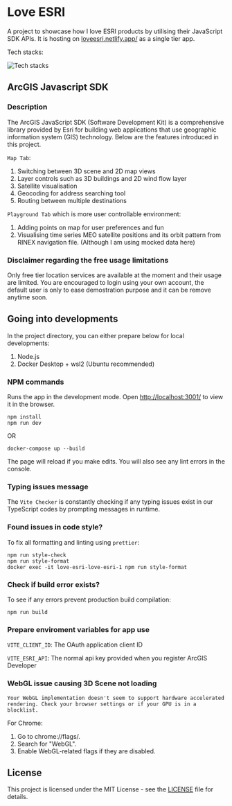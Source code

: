 # Love ESRI

A project to showcase how I love ESRI products by utilising their JavaScript SDK APIs. It is hosting on [loveesri.netlify.app/](https://loveesri.netlify.app/) as a single tier app.

Tech stacks:

![Tech stacks](https://skillicons.dev/icons?i=vite,ts,react,tailwindcss,css,html,docker,ubuntu,bash,npm,netlify)

## ArcGIS Javascript SDK

### Description

The ArcGIS JavaScript SDK (Software Development Kit) is a comprehensive library provided by Esri for building web applications that use geographic information system (GIS) technology. Below are the features introduced in this project.

`Map Tab`:

1. Switching between 3D scene and 2D map views
2. Layer controls such as 3D buildings and 2D wind flow layer
3. Satellite visualisation
4. Geocoding for address searching tool
5. Routing between multiple destinations

`Playground Tab` which is more user controllable environment:

1. Adding points on map for user preferences and fun
2. Visualising time series MEO satellite positions and its orbit pattern from RINEX navigation file. (Although I am using mocked data here)

### Disclaimer regarding the free usage limitations

Only free tier location services are available at the moment and their usage are limited. You are encouraged to login using your own account, the default user is only to ease demostration purpose and it can be remove anytime soon.

## Going into developments

In the project directory, you can either prepare below for local developments:

1. Node.js
2. Docker Desktop + wsl2 (Ubuntu recommended)

### NPM commands

Runs the app in the development mode. Open [http://localhost:3001/](http://localhost:3001/) to view it in the browser.

```
npm install
npm run dev
```

OR

```
docker-compose up --build
```

The page will reload if you make edits.
You will also see any lint errors in the console.

### Typing issues message

The `Vite Checker` is constantly checking if any typing issues exist in
our TypeScript codes by prompting messages in runtime.

### Found issues in code style?

To fix all formatting and linting using `prettier`:

```
npm run style-check
npm run style-format
docker exec -it love-esri-love-esri-1 npm run style-format

```

### Check if build error exists?

To see if any errors prevent production build compilation:

```
npm run build
```

### Prepare enviroment variables for app use

`VITE_CLIENT_ID`: The OAuth application client ID

`VITE_ESRI_API`: The normal api key provided when you register ArcGIS Developer

### WebGL issue causing 3D Scene not loading

`Your WebGL implementation doesn't seem to support hardware accelerated rendering. Check your browser settings or if your GPU is in a blocklist.`

For Chrome:

1. Go to chrome://flags/.
2. Search for "WebGL".
3. Enable WebGL-related flags if they are disabled.

## License

This project is licensed under the MIT License - see the [LICENSE](LICENSE) file for details.
